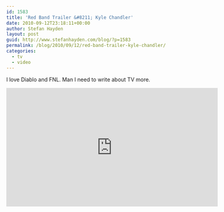 ```yaml
---
id: 1583
title: 'Red Band Trailer &#8211; Kyle Chandler'
date: 2010-09-12T23:18:11+00:00
author: Stefan Hayden
layout: post
guid: http://www.stefanhayden.com/blog/?p=1583
permalink: /blog/2010/09/12/red-band-trailer-kyle-chandler/
categories:
  - tv
  - video
---
```

I love Diablo and FNL. Man I need to write about TV more.

<iframe width="560" height="315" src="https://www.youtube.com/embed/aMEy8wZOGDM?fs=1" title="YouTube video player" frameborder="0" allow="accelerometer; autoplay; clipboard-write; encrypted-media; gyroscope; picture-in-picture" allowfullscreen></iframe>